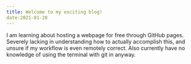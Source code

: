 ```yaml
---
title: Welcome to my exciting blog!
date:2021-01-28
---
```


I am learning about hosting a webpage for free through GitHub pages. Severely lacking in understanding how to actually accomplish this, and unsure if my workflow is even remotely correct. Also currently have no knowledge of using the terminal with git in anyway.
